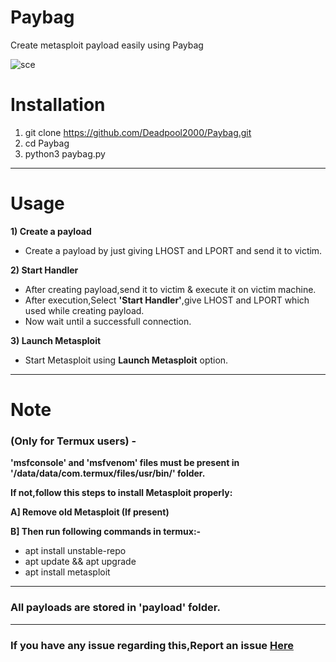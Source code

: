 # Paybag

Create metasploit payload easily using Paybag

![sce](https://user-images.githubusercontent.com/32305505/57907003-995f4d80-7899-11e9-9c02-38436cf1701a.png)

# Installation
1) git clone https://github.com/Deadpool2000/Paybag.git
2) cd Paybag
3) python3 paybag.py

---------------------------------------------------------------------------------------------------------------

# Usage
**1) Create a payload**
- Create a payload by just giving LHOST and LPORT and send it to victim.

**2) Start Handler**
- After creating payload,send it to victim & execute it on victim machine.
- After execution,Select **'Start Handler'**,give LHOST and LPORT which used while creating payload.
- Now wait until a successfull connection.

**3) Launch Metasploit**
- Start Metasploit using **Launch Metasploit** option.

-----------------------------------------------------------------------------------------------------------------

# Note 
### (Only for Termux users) -

**'msfconsole' and 'msfvenom' files must be present in '/data/data/com.termux/files/usr/bin/' folder.**

**If not,follow this steps to install Metasploit properly:**

**A] Remove old Metasploit (If present)**

**B] Then run following commands in termux:-**
- apt install unstable-repo
- apt update && apt upgrade
- apt install metasploit

------------------------------------------------------------------------------------------------------------------

### All payloads are stored in 'payload' folder.

------------------------------------------------------------------------------------------------------------------

### If you have any issue regarding this,Report an issue [Here](https://github.com/Deadpool2000/portkali/issues)
